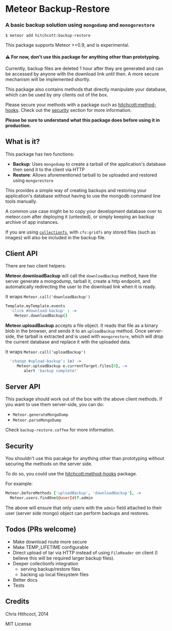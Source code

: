 # Meteor Backup-Restore
### A basic backup solution using `mongodump` and `monogorestore`

`$ meteor add hitchcott:backup-restore`

This package supports Meteor >=0.9, and is experimental. 

#### ⚠️ For now, don't use this package for anything other than prototyping.

Currently, backup files are deleted 1 hour after they are generated and can be accessed by anyone with the download link until then. A more secure mechanism will be implemented shortly.

This package also contains methods that directly manipulate your database, which can be used by *any* clients out of the box.

Please secure your methods with a package such as [hitchcott:method-hooks](https://github.com/hitchcott/meteor-method-hooks). Check out the [security](#security) section for more information.

**Please be sure to understand what this package does before using it in production.**

## What is it?

This package has two functions:

* **Backup**: Uses `mongodump` to create a tarball of the application's database then send it to the client via HTTP
* **Restore**: Allows aforementioned tarball to be uploaded and restored using `mongorestore`

This provides a simple way of creating backups and restoring your application's database without having to use the mongodb command line tools manually.

A common use case might be to copy your development database over to meteor.com after deploying it (untested), or simply keeping an backup archive of app instances.

If you are using [`collectionfs`](https://github.com/CollectionFS/Meteor-CollectionFS), with `cfs:gridfs` any stored files (such as images) will also be included in the backup file.

## Client API

There are two client helpers:

**Meteor.downloadBackup** will call the `downloadBackup` method, have the server generate a mongodump, tarball it, create a http endpoint, and automatically redirecting the user to the download link when it is ready.

It wraps `Meteor.call('downloadBackup')`

```coffeescript
Template.myTemplate.events
  'click #download-backup' : ->
    Meteor.downloadBackup()
```

**Meteor.uploadBackup** accepts a file object. It reads that file as a binary blob in the browser, and sends it to an `uploadBackup` method. Once server-side, the tarball is extracted and is used with `mongorestore`, which will drop the current database and replace it with the uploaded data.

It wraps `Meteor.call('uploadBackup')`

```coffeescript
  'change #upload-backup': (e) ->
     Meteor.uploadBackup e.currentTarget.files[0], ->
        alert 'backup complete!'
```

## Server API

This package should work out of the box with the above client methods. If you want to use them server-side, you can do:

* `Meteor.generateMongoDump`
* `Meteor.parseMongoDump`

Check `backup-restore.coffee` for more information.

## Security

You shouldn't use this pacakge for anything other than prototyping without securing the methods on the server side. 

To do so, you could use the [hitchcott:method-hooks](https://github.com/hitchcott/meteor-method-hooks) package. 

For example:

```coffeescript
Meteor.beforeMethods ['uploadBackup', 'downloadBackup'], ->
  Meteor.users.findOne(@userId)?.admin
```

The above will ensure that only users with the `admin` field attached to their user (server side mongo) object can perform backups and restores.

## Todos (PRs welcome)

* Make download route more secure
* Make TEMP_LIFETIME configurable
* Direct upload of tar via HTTP instead of using `FileReader` on client (I believe this will be required larger backup files).
* Deeper collectionfs integration 
	* serving backup/restore files
	* backing up local filesystem files
* Better docs
* Tests

## Credits

Chris Hithcoct, 2014

MIT License
